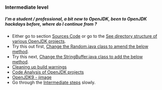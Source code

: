 ### Intermediate level

##### I'm a student / professional, a bit new to OpenJDK, been to OpenJDK hackdays before, where do I continue from ?

- Either go to section [Sources Code](../source-code/source_code.md) or go to the [See directory structure of various OpenJDK projects](../intermediate-steps/see_directory_structure_of_various_openjdk_projects.md).
- Try this out first, [Change the Random.java class to amend the below method](../intermediate-steps/change_the_randomjava_class_to_amend_the_below_method.md).
- Try this next, [Change the StringBuffer.java class to add the below method](../intermediate-steps/change_the_stringbufferjava_class_to_add_the_below_method.md).
- [Cleaning up build warnings](../intermediate-steps/cleaning_up_build_warnings.md)
- [Code Analysis of OpenJDK projects](../intermediate-steps/code_analysis_of_openjdk_projects.md)
- [OpenJDK9 - jimage](intermediate-steps/openjdk9-jimage.md)
- Go through the [Intermediate steps](../intermediate-steps/intermediate_steps.md) slowly.